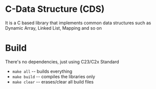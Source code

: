 # C-Data Structure (CDS)

It is a C based library that implements common data structures such as Dynamic Array, Linked List,
Mapping and so on

# Build

There's no dependencies, just using C23/C2x Standard

- `make all` -- builds everything
- `make build` -- compiles the libraries only
- `make clear` -- erases/clear all build files

